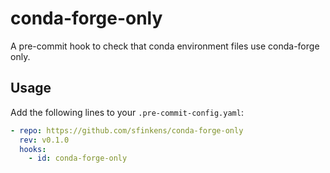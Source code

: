# conda-forge-only

A pre-commit hook to check that conda environment files use conda-forge only.

## Usage

Add the following lines to your `.pre-commit-config.yaml`:

```yaml
- repo: https://github.com/sfinkens/conda-forge-only
  rev: v0.1.0
  hooks:
    - id: conda-forge-only
```
